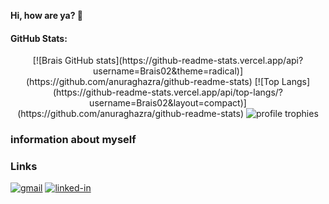 **Hi, how are ya? 👋**

#### GitHub Stats:
<div align="center">
[![Brais GitHub stats](https://github-readme-stats.vercel.app/api?username=Brais02&theme=radical)](https://github.com/anuraghazra/github-readme-stats)
[![Top Langs](https://github-readme-stats.vercel.app/api/top-langs/?username=Brais02&layout=compact)](https://github.com/anuraghazra/github-readme-stats)
      <img src="https://github-profile-trophy.vercel.app/?username=Brais02&row=1&column=6&margin-h=8&theme=darkhub&count_private=true&margin-w=15&no-frame=true" alt="profile trophies" />

</div>

### information about myself

### Links
[![gmail](https://img.shields.io/badge/Gmail-D14836?style=for-the-badge&logo=Gmail&logoColor=white)](mailto:braisvj@gmail.com)
[![linked-in](https://img.shields.io/badge/Linked_In-0077B5?style=for-the-badge&logo=LinkedIn&logoColor=white)](https://www.linkedin.com/in/brais-virlan-715583200/)


<!--
**Brais02/Brais02** is a ✨ _special_ ✨ repository because its `README.md` (this file) appears on your GitHub profile.

Here are some ideas to get you started:

- 🔭 I’m currently working on ...
- 🌱 I’m currently learning ...
- 👯 I’m looking to collaborate on ...
- 🤔 I’m looking for help with ...
- 💬 Ask me about ...
- 📫 How to reach me: ...
- 😄 Pronouns: ...
- ⚡ Fun fact: ...
-->
